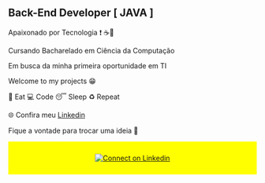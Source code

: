 ## Back-End Developer [ JAVA ]

Apaixonado por Tecnologia :heavy_exclamation_mark: ☕:blue_heart:

Cursando Bacharelado em Ciência da Computação

Em busca da minha primeira oportunidade em TI

Welcome to my projects 😁

🍕 Eat 💻 Code :sleeping: Sleep ♻️ Repeat

:globe_with_meridians: Confira meu [Linkedin](https://www.linkedin.com/in/gustavohm/)


Fique a vontade para trocar uma ideia 💬



<div align="center" style="background:#FFFF00; padding: 25px 0;">
     <a href="https://www.linkedin.com/in/gustavohm/">
        <img src="https://raw.githubusercontent.com/Iwi4a/iwi4a/master/assets/linkedin.svg" alt="Connect on Linkedin">
    </a>
</div>


